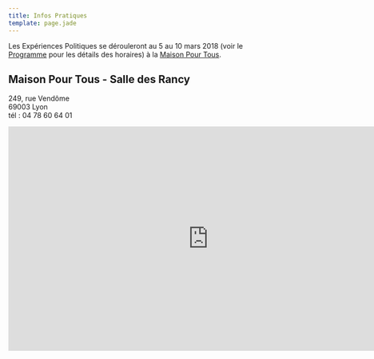 ```yaml
---
title: Infos Pratiques
template: page.jade
---
```


Les Expériences Politiques se dérouleront au 5 au 10 mars 2018 (voir le [Programme](/programme/) pour les détails des horaires) à la [Maison Pour Tous](http://www.salledesrancy.com/).

## Maison Pour Tous - Salle des Rancy

249, rue Vendôme<br>
69003 Lyon<br>
tél : 04 78 60 64 01

<iframe src="https://www.google.com/maps/embed?pb=!1m18!1m12!1m3!1d2783.7572614435608!2d4.848035!3d45.75601210000001!2m3!1f0!2f0!3f0!3m2!1i1024!2i768!4f13.1!3m3!1m2!1s0x47f4ea5d0bc8819b%3A0xe37bba355edb4469!2s249+Rue+Vend%C3%B4me%2C+69003+Lyon!5e0!3m2!1sfr!2sfr!4v1437723865868" width="800" height="450" frameborder="0" style="border:0" allowfullscreen></iframe>
